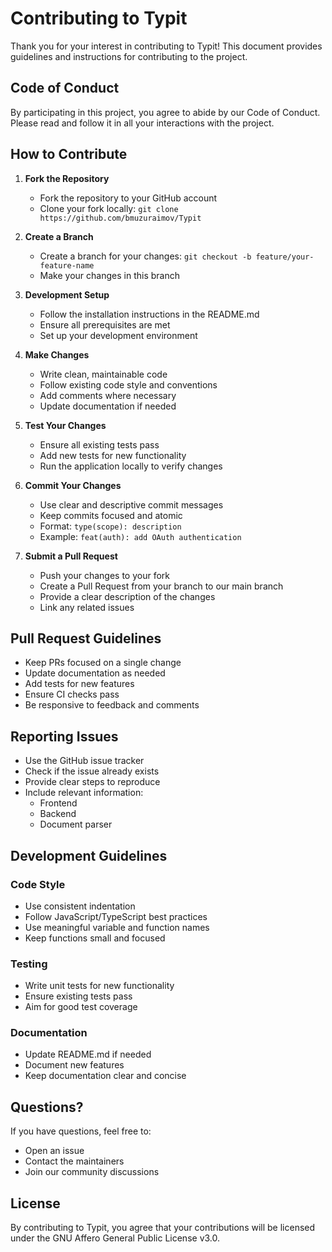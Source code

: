 # Contributing to Typit

Thank you for your interest in contributing to Typit! This document provides guidelines and instructions for contributing to the project.

## Code of Conduct

By participating in this project, you agree to abide by our Code of Conduct. Please read and follow it in all your interactions with the project.

## How to Contribute

1. **Fork the Repository**
   - Fork the repository to your GitHub account
   - Clone your fork locally: `git clone https://github.com/bmuzuraimov/Typit`

2. **Create a Branch**
   - Create a branch for your changes: `git checkout -b feature/your-feature-name`
   - Make your changes in this branch

3. **Development Setup**
   - Follow the installation instructions in the README.md
   - Ensure all prerequisites are met
   - Set up your development environment

4. **Make Changes**
   - Write clean, maintainable code
   - Follow existing code style and conventions
   - Add comments where necessary
   - Update documentation if needed

5. **Test Your Changes**
   - Ensure all existing tests pass
   - Add new tests for new functionality
   - Run the application locally to verify changes

6. **Commit Your Changes**
   - Use clear and descriptive commit messages
   - Keep commits focused and atomic
   - Format: `type(scope): description`
   - Example: `feat(auth): add OAuth authentication`

7. **Submit a Pull Request**
   - Push your changes to your fork
   - Create a Pull Request from your branch to our main branch
   - Provide a clear description of the changes
   - Link any related issues

## Pull Request Guidelines

- Keep PRs focused on a single change
- Update documentation as needed
- Add tests for new features
- Ensure CI checks pass
- Be responsive to feedback and comments

## Reporting Issues

- Use the GitHub issue tracker
- Check if the issue already exists
- Provide clear steps to reproduce
- Include relevant information:
  - Frontend
  - Backend
  - Document parser

## Development Guidelines

### Code Style
- Use consistent indentation
- Follow JavaScript/TypeScript best practices
- Use meaningful variable and function names
- Keep functions small and focused

### Testing
- Write unit tests for new functionality
- Ensure existing tests pass
- Aim for good test coverage

### Documentation
- Update README.md if needed
- Document new features
- Keep documentation clear and concise

## Questions?

If you have questions, feel free to:
- Open an issue
- Contact the maintainers
- Join our community discussions

## License

By contributing to Typit, you agree that your contributions will be licensed under the GNU Affero General Public License v3.0.
